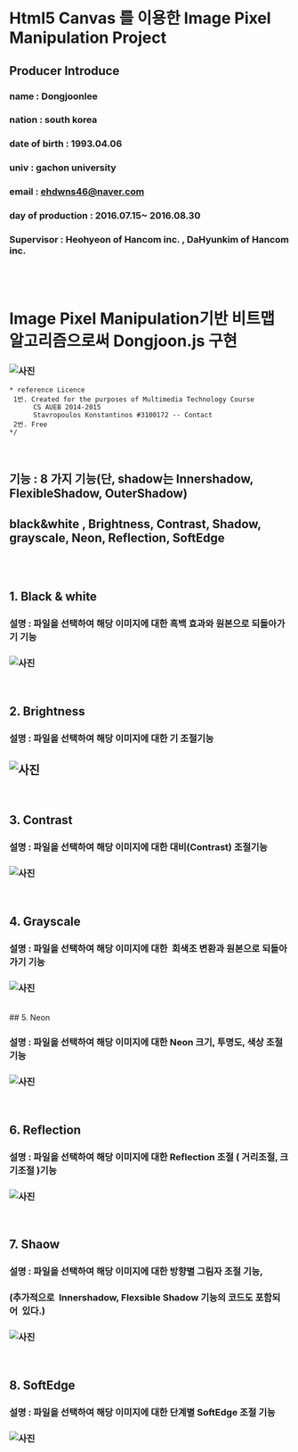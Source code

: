 # Html5 Canvas 를 이용한 Image Pixel Manipulation Project
## Producer Introduce 
### name :  Dongjoonlee 
### nation : south korea
### date of birth : 1993.04.06
### univ : gachon university
### email : ehdwns46@naver.com
### day of production : 2016.07.15~ 2016.08.30
### Supervisor : Heohyeon of Hancom inc. , DaHyunkim of Hancom inc. 
<br/><br/>

# Image Pixel Manipulation기반 비트맵 알고리즘으로써 Dongjoon.js 구현

### ![사진](https://github.com/leedongjoon121/ImageFilter/blob/master/total/img_data/dongjoon_js.JPG?raw=true)
```
* reference Licence 
 1번. Created for the purposes of Multimedia Technology Course
      CS AUEB 2014-2015
      Stavropoulos Konstantinos #3100172 -- Contact
 2번. Free
*/
```
<br/>

##  기능 : 8 가지 기능(단, shadow는 Innershadow, FlexibleShadow, OuterShadow)

## black&white , Brightness, Contrast, Shadow, grayscale, Neon, Reflection, SoftEdge 

<br/><br/>

## 1. Black & white

###  설명 :  파일을 선택하여 해당  이미지에 대한 흑백 효과와 원본으로 되돌아가기 기능

### ![사진](https://github.com/leedongjoon121/ImageFilter/blob/master/total/img_data/black_white.JPG?raw=true)

<br/>

## 2. Brightness

###  설명 :  파일을 선택하여 해당  이미지에 대한 기 조절기능 

## ![사진](https://github.com/leedongjoon121/ImageFilter/blob/master/total/img_data/brightness.JPG?raw=true)


<br/>

## 3. Contrast

###  설명 :  파일을 선택하여 해당  이미지에 대한 대비(Contrast) 조절기능 

### ![사진](https://github.com/leedongjoon121/ImageFilter/blob/master/total/img_data/contrast.JPG?raw=true)

<br/>

## 4. Grayscale

###  설명 :  파일을 선택하여 해당  이미지에 대한  회색조 변환과  원본으로 되돌아가기 기능 

### ![사진](https://github.com/leedongjoon121/ImageFilter/blob/master/total/img_data/grayscale.JPG?raw=true)

<br/>
## 5. Neon

###  설명 :  파일을 선택하여 해당  이미지에 대한 Neon 크기, 투명도, 색상 조절기능 

### ![사진](https://github.com/leedongjoon121/ImageFilter/blob/master/total/img_data/neon.JPG?raw=true)

<br/>

## 6. Reflection

###  설명 :  파일을 선택하여 해당  이미지에 대한 Reflection 조절 ( 거리조절, 크기조절 )기능 

### ![사진](https://github.com/leedongjoon121/ImageFilter/blob/master/total/img_data/reflection.JPG?raw=true)

<br/>

## 7. Shaow

###  설명 :  파일을 선택하여 해당  이미지에 대한 방향별 그림자 조절 기능, 

###   (추가적으로  Innershadow, Flexsible Shadow 기능의 코드도 포함되어  있다.)

### ![사진](https://github.com/leedongjoon121/ImageFilter/blob/master/total/img_data/shadow.JPG?raw=true)

<br/>

## 8. SoftEdge

###  설명 :  파일을 선택하여 해당  이미지에 대한 단계별 SoftEdge 조절 기능 

### ![사진](https://github.com/leedongjoon121/ImageFilter/blob/master/total/img_data/softedge.JPG?raw=true)
